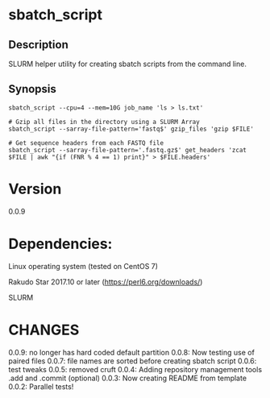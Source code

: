 # sbatch_script

## Description

SLURM helper utility for creating sbatch scripts from the command line.

## Synopsis

    sbatch_script --cpu=4 --mem=10G job_name 'ls > ls.txt'

    # Gzip all files in the directory using a SLURM Array
    sbatch_script --sarray-file-pattern='fastq$' gzip_files 'gzip $FILE'

    # Get sequence headers from each FASTQ file
    sbatch_script --sarray-file-pattern='.fastq.gz$' get_headers 'zcat $FILE | awk "{if (FNR % 4 == 1) print}" > $FILE.headers'

# Version

0.0.9

# Dependencies:  

Linux operating system (tested on CentOS 7)  

Rakudo Star 2017.10 or later (https://perl6.org/downloads/)  

SLURM 

# CHANGES

0.0.9: no longer has hard coded default partition
0.0.8: Now testing use of paired files
0.0.7: file names are sorted before creating sbatch script
0.0.6: test tweaks
0.0.5: removed cruft
0.0.4: Adding repository management tools .add and .commit (optional)
0.0.3: Now creating README from template
0.0.2: Parallel tests!
